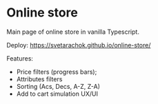 # Online store
Main page of online store in vanilla Typescript.

Deploy: https://svetarachok.github.io/online-store/

Features: 
- Price filters (progress bars);
- Attributes filters
- Sorting (Acs, Decs, A-Z, Z-A)
- Add to cart simulation UX/UI
